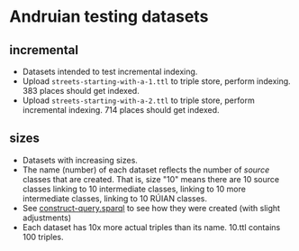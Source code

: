 # Andruian testing datasets

## incremental
- Datasets intended to test incremental indexing.
- Upload `streets-starting-with-a-1.ttl` to triple store, perform indexing. 383 places should get indexed.
- Upload `streets-starting-with-a-2.ttl` to triple store, perform incremental indexing. 714 places should get indexed.

## sizes
- Datasets with increasing sizes.
- The name (number) of each dataset reflects the number of _source_ classes that are created. That is, size "10" means 
  there are 10 source classes linking to 10 intermediate classes, linking to 10 more intermediate classes, linking to 
  10 RÚIAN classes. 
- See [construct-query.sparql](construct-query.sparql) to see how they were created (with slight adjustments) 
- Each dataset has 10x more actual triples than its name. 10.ttl contains 100 triples.